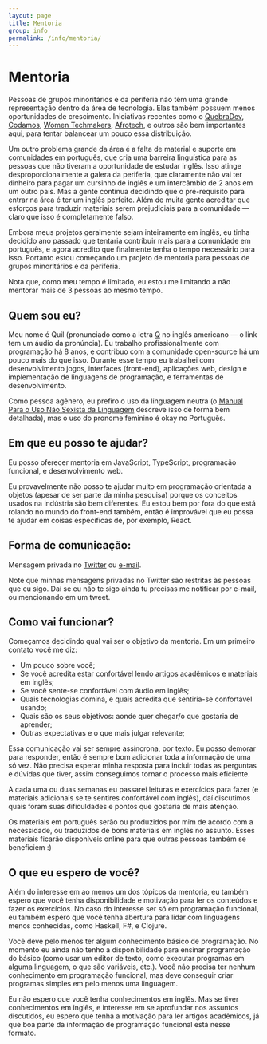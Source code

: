 ```yaml
---
layout: page
title: Mentoria
group: info
permalink: /info/mentoria/
---
```


<h1 class="rl-article-title rl-skip-small">Mentoria</h1>

Pessoas de grupos minoritários e da periferia não têm uma grande representação dentro da área de tecnologia. Elas também possuem menos oportunidades de crescimento. Iniciativas recentes como o [QuebraDev](https://quebradev.com.br/), [Codamos](https://www.codamos.club/), [Women Techmakers](https://www.womentechmakers.com/), [Afrotech](https://twitter.com/afrotechbr), e outros são bem importantes aqui, para tentar balancear um pouco essa distribuição.

Um outro problema grande da área é a falta de material e suporte em comunidades em português, que cria uma barreira linguística para as pessoas que não tiveram a oportunidade de estudar inglês. Isso atinge desproporcionalmente a galera da periferia, que claramente não vai ter dinheiro para pagar um cursinho de inglês e um intercâmbio de 2 anos em um outro país. Mas a gente continua decidindo que o pré-requisito para entrar na área é ter um inglês perfeito. Além de muita gente acreditar que esforços para traduzir materiais serem prejudiciais para a comunidade — claro que isso é completamente falso.

Embora meus projetos geralmente sejam inteiramente em inglês, eu tinha decidido ano passado que tentaria contribuir mais para a comunidade em português, e agora acredito que finalmente tenha o tempo necessário para isso. Portanto estou começando um projeto de mentoria para pessoas de grupos minoritários e da periferia.

Nota que, como meu tempo é limitado, eu estou me limitando a não mentorar mais de 3 pessoas ao mesmo tempo.


## Quem sou eu?

Meu nome é Quil (pronunciado como a letra [Q](https://en.wiktionary.org/wiki/Q#Pronunciation) no inglês americano — o link tem um áudio da pronúncia). Eu trabalho profissionalmente com programação há 8 anos, e contribuo com a comunidade open-source há um pouco mais do que isso. Durante esse tempo eu trabalhei com desenvolvimento jogos, interfaces (front-end), aplicações web, design e implementação de linguagens de programação, e ferramentas de desenvolvimento.

Como pessoa agênero, eu prefiro o uso da linguagem neutra (o [Manual Para o Uso Não Sexista da Linguagem](http://www.observatoriodegenero.gov.br/menu/publicacoes/outros-artigos-e-publicacoes/manual-para-o-uso-nao-sexista-da-linguagem) descreve isso de forma bem detalhada), mas o uso do pronome feminino é okay no Português.


## Em que eu posso te ajudar?

Eu posso oferecer mentoria em JavaScript, TypeScript, programação funcional, e desenvolvimento web.

Eu provavelmente não posso te ajudar muito em programação orientada a objetos (apesar de ser parte da minha pesquisa) porque os conceitos usados na indústria são bem diferentes. Eu estou bem por fora do que está rolando no mundo do front-end também, então é improvável que eu possa te ajudar em coisas específicas de, por exemplo, React.


## Forma de comunicação:

Mensagem privada no [Twitter](https://twitter.com/robotlolita) ou [e-mail](mailto:queen@robotlolita.me).

Note que minhas mensagens privadas no Twitter são restritas às pessoas que eu sigo. Daí se eu não te sigo ainda tu precisas me notificar por e-mail, ou mencionando em um tweet.


## Como vai funcionar?

Começamos decidindo qual vai ser o objetivo da mentoria. Em um primeiro contato você me diz:

  - Um pouco sobre você;
  - Se você acredita estar confortável lendo artigos acadêmicos e materiais em inglês;
  - Se você sente-se confortável com áudio em inglês;
  - Quais tecnologias domina, e quais acredita que sentiria-se confortável usando;
  - Quais são os seus objetivos: aonde quer chegar/o que gostaria de aprender;
  - Outras expectativas e o que mais julgar relevante;

Essa comunicação vai ser sempre assíncrona, por texto. Eu posso demorar para responder, então é sempre bom adicionar toda a informação de uma só vez. Não precisa esperar minha resposta para incluir todas as perguntas e dúvidas que tiver, assim conseguimos tornar o processo mais eficiente.

A cada uma ou duas semanas eu passarei leituras e exercícios para fazer (e materiais adicionais se te sentires confortável com inglês), daí discutimos quais foram suas dificuldades e pontos que gostaria de mais atenção.

Os materiais em português serão ou produzidos por mim de acordo com a necessidade, ou traduzidos de bons materiais em inglês no assunto. Esses materiais ficarão disponíveis online para que outras pessoas também se beneficiem :)


## O que eu espero de você?

Além do interesse em ao menos um dos tópicos da mentoria, eu também espero que você tenha disponibilidade e motivação para ler os conteúdos e fazer os exercícios. No caso do interesse ser só em programação funcional, eu também espero que você tenha abertura para lidar com linguagens menos conhecidas, como Haskell, F#, e Clojure.

Você deve pelo menos ter algum conhecimento básico de programação. No momento eu ainda não tenho a disponibilidade para ensinar programação do básico (como usar um editor de texto, como executar programas em alguma linguagem, o que são variáveis, etc.). Você não precisa ter nenhum conhecimento em programação funcional, mas deve conseguir criar programas simples em pelo menos uma linguagem.

Eu não espero que você tenha conhecimentos em inglês. Mas se tiver conhecimentos em inglês, e interesse em se aprofundar nos assuntos discutidos, eu espero que tenha a motivação para ler artigos acadêmicos, já que boa parte da informação de programação funcional está nesse formato.


